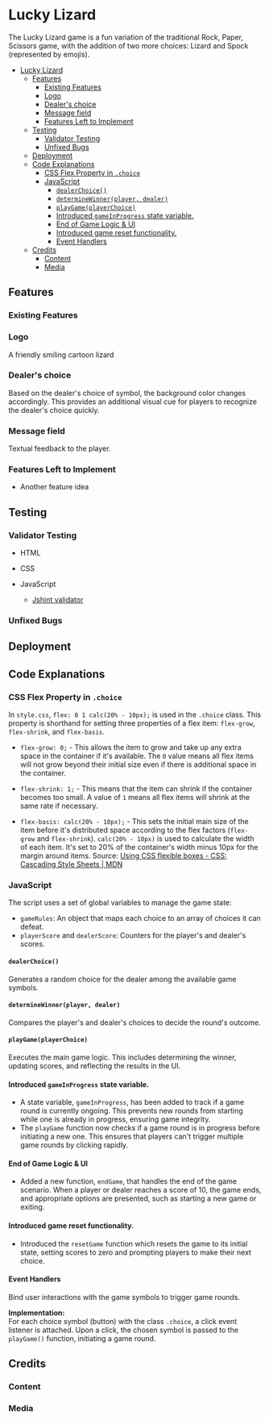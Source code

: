 # Lucky Lizard

The Lucky Lizard game is a fun variation of the traditional Rock, Paper, Scissors game, with the addition of two more choices: Lizard and Spock (represented by emojis).

- [Lucky Lizard](#lucky-lizard)
  - [Features](#features)
    - [Existing Features](#existing-features)
    - [Logo](#logo)
    - [Dealer's choice](#dealers-choice)
    - [Message field](#message-field)
    - [Features Left to Implement](#features-left-to-implement)
  - [Testing](#testing)
    - [Validator Testing](#validator-testing)
    - [Unfixed Bugs](#unfixed-bugs)
  - [Deployment](#deployment)
  - [Code Explanations](#code-explanations)
    - [CSS Flex Property in `.choice`](#css-flex-property-in-choice)
    - [JavaScript](#javascript)
      - [`dealerChoice()`](#dealerchoice)
      - [`determineWinner(player, dealer)`](#determinewinnerplayer-dealer)
      - [`playGame(playerChoice)`](#playgameplayerchoice)
      - [Introduced `gameInProgress` state variable.](#introduced-gameinprogress-state-variable)
      - [End of Game Logic \& UI](#end-of-game-logic--ui)
      - [Introduced game reset functionality.](#introduced-game-reset-functionality)
      - [Event Handlers](#event-handlers)
  - [Credits](#credits)
    - [Content](#content)
    - [Media](#media)

## Features

### Existing Features

### Logo

A friendly smiling cartoon lizard

### Dealer's choice

Based on the dealer's choice of symbol, the background color changes accordingly. This provides an additional visual cue for players to recognize the dealer's choice quickly.

### Message field

Textual feedback to the player.

### Features Left to Implement

- Another feature idea

## Testing

### Validator Testing

- HTML

- CSS

- JavaScript
  - [Jshint validator](https://jshint.com/)

### Unfixed Bugs

## Deployment

## Code Explanations

### CSS Flex Property in `.choice`

In `style.css`, `flex: 0 1 calc(20% - 10px);` is used in the `.choice` class. This property is shorthand for setting three properties of a flex item: `flex-grow`, `flex-shrink`, and `flex-basis`.

- `flex-grow: 0;` - This allows the item to grow and take up any extra space in the container if it's available. The `0` value means all flex items will not grow beyond their initial size even if there is additional space in the container.

- `flex-shrink: 1;` - This means that the item can shrink if the container becomes too small. A value of `1` means all flex items will shrink at the same rate if necessary.

- `flex-basis: calc(20% - 10px);` - This sets the initial main size of the item before it's distributed space according to the flex factors (`flex-grow` and `flex-shrink`). `calc(20% - 10px)` is used to calculate the width of each item. It's set to 20% of the container's width minus 10px for the margin around items.
  Source: [Using CSS flexible boxes - CSS: Cascading Style Sheets | MDN](https://developer.mozilla.org/en-US/docs/Web/CSS/CSS_Flexible_Box_Layout/Using_CSS_flexible_boxes)

### JavaScript

The script uses a set of global variables to manage the game state:

- `gameRules`: An object that maps each choice to an array of choices it can defeat.
- `playerScore` and `dealerScore`: Counters for the player's and dealer's scores.

#### `dealerChoice()`

Generates a random choice for the dealer among the available game symbols.

#### `determineWinner(player, dealer)`

Compares the player's and dealer's choices to decide the round's outcome.

#### `playGame(playerChoice)`

Executes the main game logic. This includes determining the winner, updating scores, and reflecting the results in the UI.

#### Introduced `gameInProgress` state variable.

- A state variable, `gameInProgress`, has been added to track if a game round is currently ongoing. This prevents new rounds from starting while one is already in progress, ensuring game integrity.
- The `playGame` function now checks if a game round is in progress before initiating a new one. This ensures that players can't trigger multiple game rounds by clicking rapidly.

#### End of Game Logic & UI

- Added a new function, `endGame`, that handles the end of the game scenario. When a player or dealer reaches a score of 10, the game ends, and appropriate options are presented, such as starting a new game or exiting.

#### Introduced game reset functionality.

- Introduced the `resetGame` function which resets the game to its initial state, setting scores to zero and prompting players to make their next choice.

#### Event Handlers

Bind user interactions with the game symbols to trigger game rounds.

**Implementation:**  
For each choice symbol (button) with the class `.choice`, a click event listener is attached. Upon a click, the chosen symbol is passed to the `playGame()` function, initiating a game round.

## Credits

### Content

### Media
